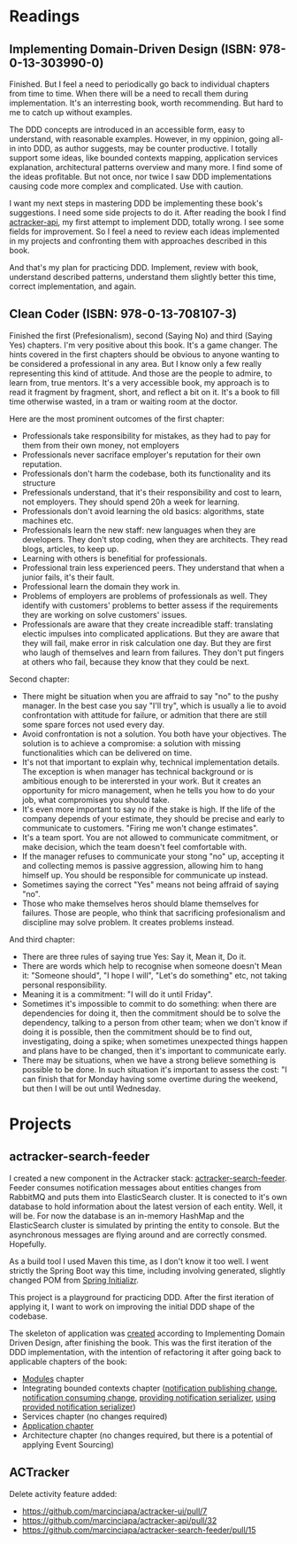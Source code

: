 # Readings

## Implementing Domain-Driven Design (ISBN: 978-0-13-303990-0)
Finished. But I feel a need to periodically go back to individual chapters from time to time. When there will be a need to recall them during implementation. It's an interresting book, worth recommending. But hard to me to catch up without examples. 

The DDD concepts are introduced in an accessible form, easy to understand, with reasonable examples. However, in my oppinion, going all-in into DDD, as author suggests, may be counter productive. I totally support some ideas, like bounded contexts mapping, application services explanation, architectural patterns overview and many more. I find some of the ideas profitable. But not once, nor twice I saw DDD implementations causing code more complex and complicated. Use with caution.

I want my next steps in mastering DDD be implementing these book's suggestions. I need some side projects to do it. After reading the book I find [actracker-api](https://github.com/marcinciapa/actracker-api), my first attempt to implement DDD, totally wrong. I see some fields for improvement. So I feel a need to review each ideas implemented in my projects and confronting them with approaches described in this book. 

And that's my plan for practicing DDD. Implement, review with book, understand described patterns, understand them slightly better this time, correct implementation, and again.

## Clean Coder (ISBN:  978-0-13-708107-3)
Finished the first (Prefesionalism), second (Saying No) and third (Saying Yes) chapters. I'm very positive about this book. It's a game changer. The hints covered in the first chapters should be obvious to anyone wanting to be considered a professional in any area. But I know only a few really representing this kind of attitude. And those are the people to admire, to learn from, true mentors. 
It's a very accessible book, my approach is to read it fragment by fragment, short, and reflect a bit on it. It's a book to fill time otherwise wasted, in a tram or waiting room at the doctor.

Here are the most prominent outcomes of the first chapter:
- Professionals take responsibility for mistakes, as they had to pay for them from their own money, not employers
- Professionals never sacriface employer's reputation for their own reputation.
- Professionals don't harm the codebase, both its functionality and its structure
- Prefessionals understand, that it's their responsibility and cost to learn, not employers. They should spend 20h a week for learning. 
- Professionals don't avoid learning the old basics: algorithms, state machines etc.
- Professionals learn the new staff: new languages when they are developers. They don't stop coding, when they are architects. They read blogs, articles, to keep up.
- Learning with others is benefitial for professionals.
- Professional train less experienced peers. They understand that when a junior fails, it's their fault.
- Professional learn the domain they work in.
- Problems of employers are problems of professionals as well. They identify with customers' problems to better assess if the requirements they are working on solve customers' issues.
- Professionals are aware that they create increadible staff: translating electic impulses into complicated applications. But they are aware that they will fail, make error in risk calculation one day. But they are first who laugh of themselves and learn from failures. They don't put fingers at others who fail, because they know that they could be next.

Second chapter:
- There might be situation when you are affraid to say "no" to the pushy manager. In the best case you say "I'll try", which is usually a lie to avoid confrontation with attitude for failure, or admition that there are still some spare forces not used every day.
- Avoid confrontation is not a solution. You both have your objectives. The solution is to achieve a compromise: a solution with missing functionalities which can be delivered on time.
- It's not that important to explain why, technical implementation details. The exception is when manager has technical background or is ambitious enough to be interersted in your work. But it creates an opportunity for micro management, when he tells you how to do your job, what compromises you should take.
- It's even more important to say no if the stake is high. If the life of the company depends of your estimate, they should be precise and early to communicate to customers. "Firing me won't change estimates".
- It's a team sport. You are not allowed to communicate commitment, or make decision, which the team doesn't feel comfortable with.
- If the manager refuses to communicate your stong "no" up, accepting it and collecting memos is passive aggression, allowing him to hang himself up. You should be responsible for communicate up instead.
- Sometimes saying the correct "Yes" means not being affraid of saying "no".
- Those who make themselves heros should blame themselves for failures. Those are people, who think that sacrificing profesionalism and discipline may solve problem. It creates problems instead.

And third chapter:
- There are three rules of saying true Yes: Say it, Mean it, Do it.
- There are words which help to recognise when someone doesn't Mean it: "Someone should", "I hope I will", "Let's do something" etc, not taking personal responsibility.
- Meaning it is a commitment: "I will do it until Friday".
- Sometimes it's impossible to commit to do something: when there are dependencies for doing it, then the commitment should be to solve the dependency, talking to a person from other team; when we don't know if doing it is possible, then the commitment should be to find out, investigating, doing a spike; when sometimes unexpected things happen and plans have to be changed, then it's important to communicate early.
- There may be situations, when we have a strong believe something is possible to be done. In such situation it's important to assess the cost: "I can finish that for Monday having some overtime during the weekend, but then I will be out until Wednesday.

# Projects
## actracker-search-feeder
I created a new component in the Actracker stack: [actracker-search-feeder](https://github.com/marcinciapa/actracker-search-feeder). Feeder consumes notification messages about entities changes from RabbitMQ and puts them into ElasticSearch cluster. It is conected to it's own database to hold information about the latest version of each entity. Well, it will be. For now the database is an in-memory HashMap and the ElasticSearch cluster is simulated by printing the entity to console. But the asynchronous messages are flying around and are correctly consmed. Hopefully.

As a build tool I used Maven this time, as I don't know it too well. I went strictly the Spring Boot way this time, including involving generated, slightly changed POM from [Spring Initializr](https://start.spring.io/).

This project is a playground for practicing DDD. After the first iteration of applying it, I want to work on improving the initial DDD shape of the codebase.

The skeleton of application was [created](https://github.com/marcinciapa/actracker-search-feeder/pull/10) according to Implementing Domain Driven Design, after finishing the book. This was the first iteration of the DDD implementation, with the intention of refactoring it after going back to applicable chapters of the book:
- [Modules](https://github.com/marcinciapa/actracker-search-feeder/pull/11) chapter
- Integrating bounded contexts chapter ([notification publishing change](https://github.com/marcinciapa/actracker-api/pull/33), [notification consuming change](https://github.com/marcinciapa/actracker-search-feeder/pull/17), [providing notification serializer](https://github.com/marcinciapa/actracker-api/pull/34), [using provided notification serializer](https://github.com/marcinciapa/actracker-search-feeder/pull/18))
- Services chapter (no changes required)
- [Application chapter](https://github.com/marcinciapa/actracker-search-feeder/pull/13)
- Architecture chapter (no changes required, but there is a potential of applying Event Sourcing)

## ACTracker
Delete activity feature added:
- https://github.com/marcinciapa/actracker-ui/pull/7
- https://github.com/marcinciapa/actracker-api/pull/32
- https://github.com/marcinciapa/actracker-search-feeder/pull/15
